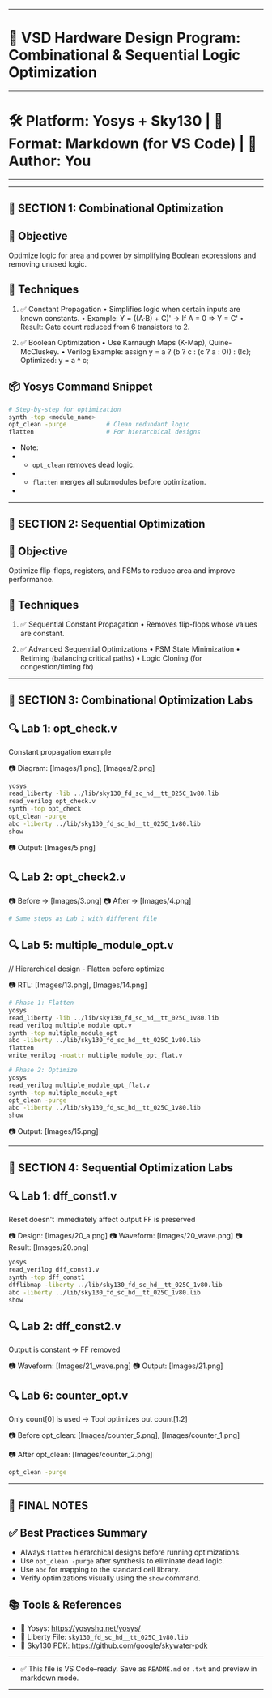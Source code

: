 *****************************************************************************************
# 📘 VSD Hardware Design Program: Combinational & Sequential Logic Optimization

----------------------------------------------------------------------------------------
# 🛠️ Platform: Yosys + Sky130 | 📂 Format: Markdown (for VS Code) | 📄 Author: You
*****************************************************************************************


------------------------------------
🔹 SECTION 1: Combinational Optimization
------------------------------------

## 🎯 Objective
 Optimize logic for area and power by simplifying Boolean expressions and removing unused logic.

## 🔧 Techniques

1. ✅ Constant Propagation
   • Simplifies logic when certain inputs are known constants.
   • Example:
     Y = ((A·B) + C)'  →  If A = 0 ⇒ Y = C'
   • Result: Gate count reduced from 6 transistors to 2.

2. ✅ Boolean Optimization
   • Use Karnaugh Maps (K-Map), Quine-McCluskey.
   • Verilog Example:
     assign y = a ? (b ? c : (c ? a : 0)) : (!c);
     Optimized: y = a ^ c;

## 📦 Yosys Command Snippet

```bash
# Step-by-step for optimization
synth -top <module_name>
opt_clean -purge           # Clean redundant logic
flatten                    # For hierarchical designs
```

* Note:
 * - `opt_clean` removes dead logic.
 * - `flatten` merges all submodules before optimization.
 *


------------------------------------
🔹 SECTION 2: Sequential Optimization
------------------------------------

## 🎯 Objective
Optimize flip-flops, registers, and FSMs to reduce area and improve performance.

## 🔧 Techniques

1. ✅ Sequential Constant Propagation
   • Removes flip-flops whose values are constant.

2. ✅ Advanced Sequential Optimizations
   • FSM State Minimization
   • Retiming (balancing critical paths)
   • Logic Cloning (for congestion/timing fix)



------------------------------------
🔬 SECTION 3: Combinational Optimization Labs
------------------------------------

## 🔍 Lab 1: opt_check.v
Constant propagation example

📷 Diagram:
[Images/1.png], [Images/2.png]

```bash
yosys
read_liberty -lib ../lib/sky130_fd_sc_hd__tt_025C_1v80.lib
read_verilog opt_check.v
synth -top opt_check
opt_clean -purge
abc -liberty ../lib/sky130_fd_sc_hd__tt_025C_1v80.lib
show
```

📷 Output:
[Images/5.png]


## 🔍 Lab 2: opt_check2.v
📷 Before → [Images/3.png]
📷 After  → [Images/4.png]

```bash
# Same steps as Lab 1 with different file
```


## 🔍 Lab 5: multiple_module_opt.v
// Hierarchical design - Flatten before optimize

📷 RTL: [Images/13.png], [Images/14.png]

```bash
# Phase 1: Flatten
yosys
read_liberty -lib ../lib/sky130_fd_sc_hd__tt_025C_1v80.lib
read_verilog multiple_module_opt.v
synth -top multiple_module_opt
abc -liberty ../lib/sky130_fd_sc_hd__tt_025C_1v80.lib
flatten
write_verilog -noattr multiple_module_opt_flat.v
```

```bash
# Phase 2: Optimize
yosys
read_verilog multiple_module_opt_flat.v
synth -top multiple_module_opt
opt_clean -purge
abc -liberty ../lib/sky130_fd_sc_hd__tt_025C_1v80.lib
show
```

📷 Output:
[Images/15.png]


------------------------------------
🔬 SECTION 4: Sequential Optimization Labs
------------------------------------

## 🔍 Lab 1: dff_const1.v
Reset doesn't immediately affect output
FF is preserved

📷 Design: [Images/20_a.png]
📷 Waveform: [Images/20_wave.png]
📷 Result: [Images/20.png]

```bash
yosys
read_verilog dff_const1.v
synth -top dff_const1
dfflibmap -liberty ../lib/sky130_fd_sc_hd__tt_025C_1v80.lib
abc -liberty ../lib/sky130_fd_sc_hd__tt_025C_1v80.lib
show
```

## 🔍 Lab 2: dff_const2.v
Output is constant → FF removed

📷 Waveform: [Images/21_wave.png]
📷 Output: [Images/21.png]


## 🔍 Lab 6: counter_opt.v
Only count[0] is used → Tool optimizes out count[1:2]

📷 Before opt_clean:
[Images/counter_5.png], [Images/counter_1.png]

📷 After opt_clean:
[Images/counter_2.png]

```bash
opt_clean -purge
```


------------------------------------
📘 FINAL NOTES
------------------------------------

## ✅ Best Practices Summary

- Always `flatten` hierarchical designs before running optimizations.
- Use `opt_clean -purge` after synthesis to eliminate dead logic.
- Use `abc` for mapping to the standard cell library.
- Verify optimizations visually using the `show` command.

## 📚 Tools & References

- 🔧 Yosys: https://yosyshq.net/yosys/
- 📁 Liberty File: `sky130_fd_sc_hd__tt_025C_1v80.lib`
- 🧠 Sky130 PDK: https://github.com/google/skywater-pdk

*****************************************************************************************
* ✅ This file is VS Code–ready. Save as `README.md` or `.txt` and preview in markdown mode.
*****************************************************************************************

